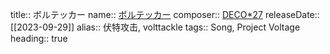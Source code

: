 title:: ボルテッカー
name:: [ボルテッカー](https://youtu.be/C-7TIDIKc98)
composer:: [DECO*27](https://twitter.com/DECO27)
releaseDate:: [[2023-09-29]]
alias:: 伏特攻击, volttackle
tags:: Song, Project Voltage
heading:: true

